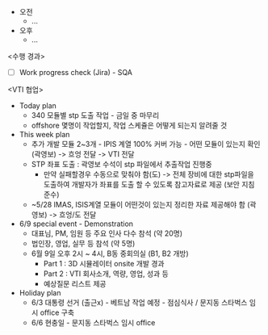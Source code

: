- 오전
	- ...
- 오후
	- ...

<수행 경과>
- [ ] Work progress check (Jira) - SQA

<VTI 협업>
- Today plan
	- 340 모듈별 stp 도출 작업 - 금일 중 마무리
	- offshore 몇명이 작업할지, 작업 스케쥴은 어떻게 되는지 알려줄 것
- This week plan
	- 추가 개발 모듈 2~3개 - IPIS 계열 100% 커버 가능 - 어떤 모듈이 있는지 확인 (곽영보) -> 흐엉 전달 -> VTI 전달
	- STP 좌표 도출 : 곽영보 수석이 stp 파일에서 추출작업 진행중
		- 만약 실패할경우 수동으로 맞춰야 함(도) -> 전체 장비에 대한 stp파일을 도출하여 개발자가 좌표를 도출 할 수 있도록 참고자료로 제공 (보안 지침 준수)
	- ~5/28 IMAS, ISIS계열 모듈이 어떤것이 있는지 정리한 자료 제공해야 함 (곽영보) -> 흐엉/도 전달
- 6/9 special event - Demonstration
	- 대표님, PM, 임원 등 주요 인사 다수 참석 (약 20명)
	- 법인장, 영업, 실무 등 참석 (약 5명)
	- 6월 9일 오후 2시 ~ 4시, B동 중회의실 (B1, B2 개방)
		- Part 1 : 3D 시뮬레이터 onsite 개발 경과
		- Part 2 : VTI 회사소개, 역량, 영업, 성과 등
		- 예상질문 리스트 제공
- Holiday plan
	- 6/3 대통령 선거 (출근x) - 베트남 작업 예정 - 점심식사 / 문지동 스타벅스 임시 office 구축
	- 6/6 현충일 - 문지동 스타벅스 임시 office
